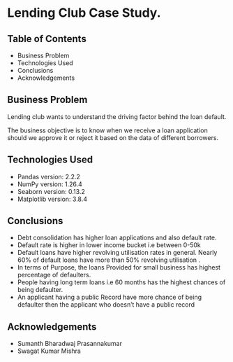 # Lending Club Case Study.


## Table of Contents
* Business Problem
* Technologies Used
* Conclusions
* Acknowledgements


## Business Problem
Lending club wants to understand the driving factor behind the loan default.

The business objective is to know when we receive a loan application should we approve it or reject it based on the data of different borrowers.



## Technologies Used
- Pandas version: 2.2.2
- NumPy version: 1.26.4
- Seaborn version: 0.13.2
- Matplotlib version: 3.8.4


## Conclusions
- Debt consolidation has higher loan applications and also default rate.
- Default rate is higher in lower income bucket i.e between 0-50k
- Default loans have higher revolving  utilisation rates in general. Nearly 60% of default loans have more than 50% revolving  utilisation .
- In terms of Purpose, the loans Provided for small business has highest percentage of defaulters.
- People having long term loans i.e 60 months has the highest chances of being defaulter.
- An applicant having a public Record have more chance of being defaulter then the applicant who doesn’t have a public record




## Acknowledgements
- Sumanth Bharadwaj Prasannakumar
- Swagat Kumar Mishra
